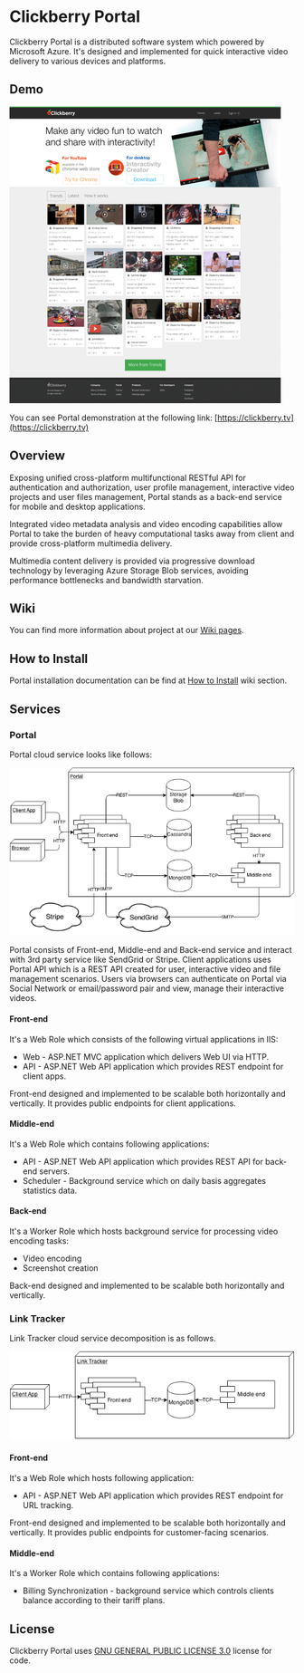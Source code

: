 # Clickberry Portal

Clickberry Portal is a distributed software system which powered by Microsoft Azure. It's designed and implemented for quick interactive video delivery to various devices and platforms.

## Demo

[![Clickberry Online](wiki/images/clickberry-online.png)](https://clickberry.tv)

You can see Portal demonstration at the following link: [https://clickberry.tv](https://clickberry.tv)

## Overview

Exposing unified cross-platform multifunctional RESTful API for authentication and authorization, user profile management, interactive video projects and user files management, Portal stands as a back-end service for mobile and desktop applications.

Integrated video metadata analysis and video encoding capabilities allow Portal to take the burden of heavy computational tasks away from client and provide cross-platform multimedia delivery.

Multimedia content delivery is provided via progressive download technology by leveraging Azure Storage Blob services, avoiding performance bottlenecks and bandwidth starvation.

## Wiki
You can find more information about project at our [Wiki pages](../../wiki).

## How to Install
Portal installation documentation can be find at [How to Install](../../wiki/How%20to%20Install) wiki section.

## Services

### Portal
Portal cloud service looks like follows:

![Portal cloud service](wiki/images/portal-components.png)

Portal consists of Front-end, Middle-end and Back-end service and interact with 3rd party service like SendGrid or Stripe.
Client applications uses Portal API which is a REST API created for user, interactive video and file management scenarios.
Users via browsers can authenticate on Portal via Social Network or email/password pair and view, manage their interactive videos.

#### Front-end
It's a Web Role which consists of the following virtual applications in IIS:

* Web - ASP.NET MVC application which delivers Web UI via HTTP.
* API - ASP.NET Web API application which provides REST endpoint for client apps.

Front-end designed and implemented to be scalable both horizontally and vertically.
It provides public endpoints for client applications.

#### Middle-end
It's a Web Role which contains following applications:

* API - ASP.NET Web API application which provides REST API for back-end servers.
* Scheduler - Background service which on daily basis aggregates statistics data.

#### Back-end
It's a Worker Role which hosts background service for processing video encoding tasks:

* Video encoding
* Screenshot creation

Back-end designed and implemented to be scalable both horizontally and vertically.

### Link Tracker
Link Tracker cloud service decomposition is as follows.

![Link Tracker cloud service](wiki/images/link-tracker-components.png)

#### Front-end
It's a Web Role which hosts following application:

* API - ASP.NET Web API application which provides REST endpoint for URL tracking.

Front-end designed and implemented to be scalable both horizontally and vertically.
It provides public endpoints for customer-facing scenarios.

#### Middle-end
It's a Worker Role which contains following applications:

* Billing Synchronization - background service which controls clients balance according to their tariff plans.

## License

Clickberry Portal uses [GNU GENERAL PUBLIC LICENSE 3.0](LICENSE) license for code.
